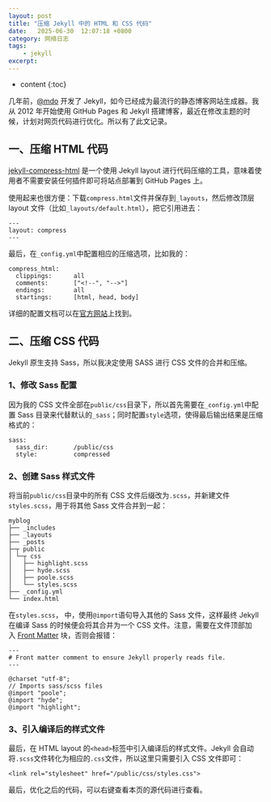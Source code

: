 ```yaml
---
layout: post
title: "压缩 Jekyll 中的 HTML 和 CSS 代码"
date:   2025-06-30  12:07:18 +0800
category: 网络日志
tags: 
    - jekyll 
excerpt: 
---
```


* content
{:toc}

几年前，[@mdo](http://markdotto.com/) 开发了 Jekyll，如今已经成为最流行的静态博客网站生成器。我从 2012 年开始使用 GitHub Pages 和 Jekyll 搭建博客，最近在修改主题的时候，计划对网页代码进行优化。所以有了此文记录。

<!--more-->

## 一、压缩 HTML 代码

[jekyll-compress-html](https://github.com/penibelst/jekyll-compress-html) 是一个使用 Jekyll layout 进行代码压缩的工具，意味着使用者不需要安装任何插件即可将站点部署到 GitHub Pages 上。

使用起来也很方便：下载`compress.html`文件并保存到`_layouts`，然后修改顶层 layout 文件（比如`_layouts/default.html`），把它引用进去：

```
---
layout: compress
---
```

最后，在`_config.yml`中配置相应的压缩选项，比如我的：

```
compress_html:
  clippings:      all
  comments:       ["<!--", "-->"]
  endings:        all
  startings:      [html, head, body]
```

详细的配置文档可以在[官方网站](http://jch.penibelst.de/)上找到。

## 二、压缩 CSS 代码

Jekyll 原生支持 Sass，所以我决定使用 SASS 进行 CSS 文件的合并和压缩。

### 1、修改 Sass 配置

因为我的 CSS 文件全部在`public/css`目录下，所以首先需要在`_config.yml`中配置 Sass 目录来代替默认的`_sass`；同时配置`style`选项，使得最后输出结果是压缩格式的：

```
sass:
  sass_dir:       /public/css
  style:          compressed
```

### 2、创建 Sass 样式文件

将当前`public/css`目录中的所有 CSS 文件后缀改为`.scss`，并新建文件`styles.scss`，用于将其他 Sass 文件合并到一起：

```
myblog
├── _includes
├── _layouts
├── _posts
├─┬ public
│ └─┬ css
│   ├── highlight.scss
│   ├── hyde.scss
│   ├── poole.scss
│   └── styles.scss
├── _config.yml
└── index.html
```

在`styles.scss`， 中，使用`@import`语句导入其他的 Sass 文件，这样最终 Jekyll 在编译 Sass 的时候便会将其合并为一个 CSS 文件。注意，需要在文件顶部加入 [Front Matter](https://jekyllrb.com/docs/frontmatter/) 块，否则会报错：

```
---
# Front matter comment to ensure Jekyll properly reads file.
---

@charset "utf-8";
// Imports sass/scss files
@import "poole";
@import "hyde";
@import "highlight";
```

### 3、引入编译后的样式文件

最后，在 HTML layout 的`<head>`标签中引入编译后的样式文件。Jekyll 会自动将`.scss`文件转化为相应的`.css`文件，所以这里只需要引入 CSS 文件即可：

```
<link rel="stylesheet" href="/public/css/styles.css">
```

最后，优化之后的代码，可以右键查看本页的源代码进行查看。

